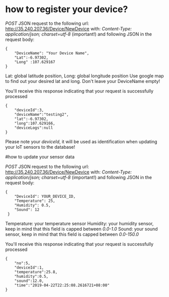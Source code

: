 # how to register your device?

*POST* JSON request to the
following url: http://35.240.207.36/Device/NewDevice 
with: *Content-Type: application/json; charset=utf-8* (important!)
and following JSON in the request body:
```
{
    "DeviceName": "Your Device Name", 
    "Lat":-6.97302, 
    "Long" :107.629167 
}

```
Lat: global latitude position, Long: global longitude position
Use google map to find out your desired lat and long.
Don't leave your DeviceName empty!

You'll receive this response indicating that your request is successfully processed

```
{
    "deviceId":3,
    "deviceName":"testing2",
    "lat":-6.97302,
    "long":107.629166,
    "deviceLogs":null
}
```
Please note your *deviceId*, it will be used as identification when updating your IoT sensors to the database!

#how to update your sensor data 

*POST* JSON request to the
following url: http://35.240.207.36/Device/NewDevice 
with: *Content-Type: application/json; charset=utf-8* (important!)
and following JSON in the request body:
```
{ 
    "DeviceId": YOUR_DEVICE_ID,
    "Temperature": 25,
    "Humidity": 0.5,
    "Sound": 12
 }
```
Temperature: your temperature sensor
Humidity: your humidity sensor, keep in mind that this field is capped between *0.0-1.0*
Sound: your sound sensor, keep in mind that this field is capped between *0.0-150.0*


You'll receive this response indicating that your request is successfully processed

```
{
    "no":5,
    "deviceId":1,
    "temperature":25.8,
    "humidity":0.5,
    "sound":12.0,
    "time":"2019-04-22T22:25:08.2616721+08:00"
}
```


